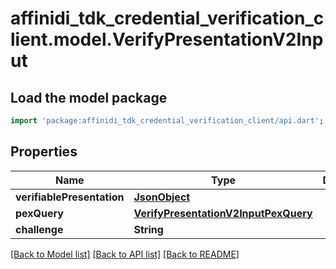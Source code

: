 # affinidi_tdk_credential_verification_client.model.VerifyPresentationV2Input

## Load the model package

```dart
import 'package:affinidi_tdk_credential_verification_client/api.dart';
```

## Properties

| Name                       | Type                                                                          | Description | Notes      |
| -------------------------- | ----------------------------------------------------------------------------- | ----------- | ---------- |
| **verifiablePresentation** | [**JsonObject**](.md)                                                         |             | [optional] |
| **pexQuery**               | [**VerifyPresentationV2InputPexQuery**](VerifyPresentationV2InputPexQuery.md) |             | [optional] |
| **challenge**              | **String**                                                                    |             | [optional] |

[[Back to Model list]](../README.md#documentation-for-models) [[Back to API list]](../README.md#documentation-for-api-endpoints) [[Back to README]](../README.md)
